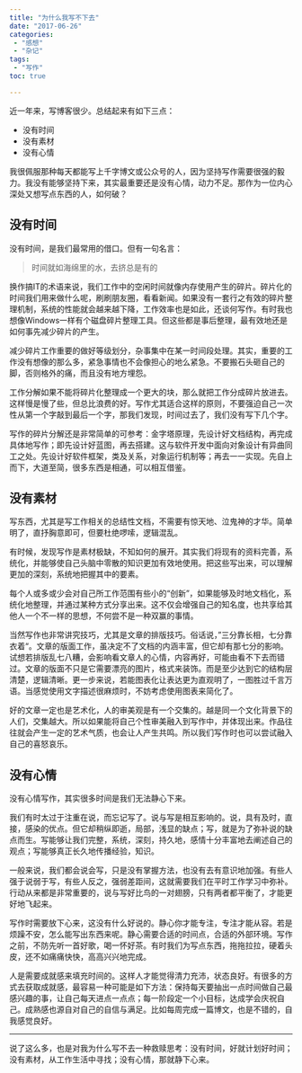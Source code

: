 ```yaml
---
title: "为什么我写不下去"
date: "2017-06-26"
categories:
 - "感想"
 - "杂记"
tags:
 - "写作"
toc: true

---
```


近一年来，写博客很少。总结起来有如下三点：

 - 没有时间
 - 没有素材
 - 没有心情

我很佩服那种每天都能写上千字博文或公众号的人，因为坚持写作需要很强的毅力。我没有能够坚持下来，其实最重要还是没有心情，动力不足。那作为一位内心深处又想写点东西的人，如何破？
<!--more-->

## 没有时间

没有时间，是我们最常用的借口。但有一句名言：

> 时间就如海绵里的水，去挤总是有的

换作搞IT的术语来说，我们工作中的空闲时间就像内存使用产生的碎片。碎片化的时间我们用来做什么呢，刷刷朋友圈，看看新闻。如果没有一套行之有效的碎片整理机制，系统的性能就会越来越下降，工作效率也是如此，还谈何写作。有时我也想像Windows一样有个磁盘碎片整理工具。但这些都是事后整理，最有效地还是如何事先减少碎片的产生。

减少碎片工作重要的做好等级划分，杂事集中在某一时间段处理。其实，重要的工作没有想像的那么多，紧急事情也不会像担心的地么紧急。不要搬石头砸自己的脚，否则格外的痛，而且没有地方埋怨。

工作分解如果不能将碎片化整理成一个更大的块，那么就把工作分成碎片放进去。这样慢是慢了些，但总比浪费的好。写作尤其适合这样的原则，不要强迫自己一次性从第一个字敲到最后一个字，那我们发现，时间过去了，我们没有写下几个字。

写作的碎片分解还是非常简单的可参考：金字塔原理，先设计好文档结构，再完成具体地写作；即先设计好蓝图，再去搭建。这与软件开发中面向对象设计有异曲同工之处。先设计好软件框架，类及关系，对象运行机制等；再去一一实现。先自上而下，大道至简，很多东西是相通，可以相互借鉴。


## 没有素材

写东西，尤其是写工作相关的总结性文档，不需要有惊天地、泣鬼神的才华。简单明了，直抒胸意即可，但要杜绝啰嗦，逻辑混乱。 

有时候，发现写作是素材极缺，不知如何的展开。其实我们将现有的资料完善，系统化，并能够使自己头脑中零散的知识更加有效地使用。把这些写出来，可以理解更加的深刻，系统地把握其中的要素。

每个人或多或少会对自己所工作范围有些小的“创新”，如果能够及时地文档化，系统化地整理，并通过某种方式分享出来。这不仅会增强自己的知名度，也共享给其他人一个不一样的思想，不何尝不是一种双赢的事情。

当然写作也非常讲究技巧，尤其是文章的排版技巧。俗话说，”三分靠长相，七分靠衣着“。文章的版面工作，虽决定不了文档的内涵丰富，但它却有那七分的影响。试想若排版乱七八糟，会影响看文章人的心情，内容再好，可能由看不下去而错过。文章的版面不只是它需要漂亮的图片，格式来装饰。而是至少达到它的结构层清楚，逻辑清晰。更一步来说，若能图表化让表达更为直观明了，一图胜过千言万语。当感觉使用文字描述很麻烦时，不妨考虑使用图表来简化了。

好的文章一定也是艺术化，人的审美观是有一个交集的。越是同一个文化背景下的人们，交集越大。所以如果能将自己个性审美融入到写作中，并体现出来。作品往往就会产生一定的艺术气质，也会让人产生共鸣。所以我们写作时也可以尝试融入自己的喜怒哀乐。

## 没有心情

没有心情写作，其实很多时间是我们无法静心下来。

我们有时太过于注重在说，而忘记写了。说与写是相互影响的。说，具有及时，直接，感染的优点。但它却稍纵即逝，局部，浅显的缺点；写，就是为了弥补说的缺点而生。写能够让我们完整，系统，深刻，持久地，感情十分丰富地去阐述自己的观点；写能够真正长久地传播经验，知识。

一般来说，我们都会说会写，只是没有掌握方法，也没有去有意识地加强。有些人强于说弱于写，有些人反之，强弱差距间，这就需要我们在平时工作学习中弥补。行动从来都是非常重要的，说与写好比鸟的一对翅膀，只有两者都平衡了，才能更好地飞起来。

写作时需要放下心来，这没有什么好说的。静心你才能专注，专注才能从容。若是烦躁不安，怎么能写出东西来呢。静心需要合适的时间点，合适的外部环境。写作之前，不防先听一首好歌，喝一怀好茶。有时我们为写点东西，拖拖拉拉，硬着头皮，还不如痛痛快快，高高兴兴地完成。

人是需要成就感来填充时间的。这样人才能觉得清力充沛，状态良好。有很多的方式去获取成就感，最容易一种可能是如下方法：保持每天要抽出一点时间做自己最感兴趣的事，让自己每天进点一点点；每一阶段定一个小目标，达成学会庆祝自己。成熟感也源自对自己的自信与满足。比如每周完成一篇博文，也是不错的，自我感觉良好。

-----
说了这么多，也是对我为什么写不去一种救赎思考：没有时间，好就计划好时间；没有素材，从工作生活中寻找；没有心情，那就静下心来。